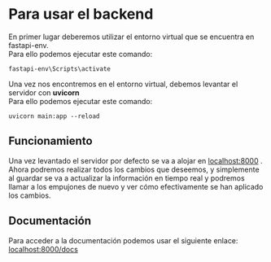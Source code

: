 # Para usar el backend

En primer lugar deberemos utilizar el entorno virtual que se encuentra en fastapi-env.  
Para ello podemos ejecutar este comando:
```
fastapi-env\Scripts\activate
```
Una vez nos encontremos en el entorno virtual, debemos levantar el servidor con **uvicorn**  
Para ello podemos ejecutar este comando:
```
uvicorn main:app --reload
```

## Funcionamiento

Una vez levantado el servidor por defecto se va a alojar en [localhost:8000](http://localhost:8000/) .  
Ahora podremos realizar todos los cambios que deseemos, y simplemente al guardar se va a actualizar la información en tiempo real y podremos llamar a los empujones de nuevo y ver cómo efectivamente se han aplicado los cambios.

## Documentación

Para acceder a la documentación podemos usar el siguiente enlace: [localhost:8000/docs](http://localhost:8000/docs)

